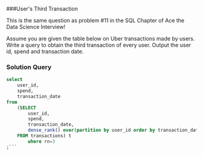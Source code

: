 ###User's Third Transaction


This is the same question as problem #11 in the SQL Chapter of Ace the Data Science Interview!

Assume you are given the table below on Uber transactions made by users. Write a query to obtain the third transaction of every user. Output the user id, spend and transaction date.
### Solution Query

```sql
select 
	user_id,
	spend,
	transaction_date
from 
	(SELECT 
		user_id,
		spend,
		transaction_date,
		dense_rank() over(partition by user_id order by transaction_date) rn 
	FROM transactions) t
		where rn=3
;```



